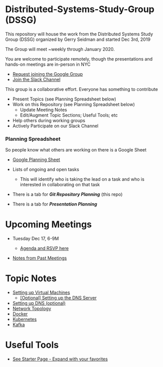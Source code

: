 # Distributed-Systems-Study-Group (DSSG)

This repository will house the work from the Distributed Systems Study Group (DSSG) organized by Gerry Seidman and started Dec 3rd, 2019

The Group will meet ~weekly through January 2020.  

You are welcome to participate remotely, though the presentations and hands-on meetings are in-person in NYC

* [Request joining the Google Group](https://groups.google.com/forum/#!forum/distributed-systems-study-group)
* [Join the Slack Channel](https://dssg-workspace.slack.com/)



This group is a collaborative effort. Everyone has something to contribute
* Present Topics (see Planning Spreadsheet below)
* Work on this Repository (see Planning Spreadsheet below)
    * Update Meeting Notes
    * Edit/Augment Topic Sections; Useful Tools; etc
* Help others during working groups
* Actively Participate on our Slack Channel

### Planning Spreadsheet
So people know what others are working on there is a Google Sheet 
* [Google Planning Sheet](https://docs.google.com/spreadsheets/d/1z1dPJTVdZcgb4hQwultcTQKZMfylgzN-vo-1vEtBIo8/edit?folder=1cOZqwtdXc0OFYofPUgukaOk6l3JC9-sP#gid=0) 

* Lists of ongoing and open tasks
    * This will identify who is taking the lead on a task and who is interested in collaborating on that task
* There is a tab for ***Git Repository Planning*** (this repo)
* There is a tab for ***Presentation Planning***  
    

# Upcoming Meetings 

* Tuesday Dec 17, 6-9M
    * [Agenda and RSVP here](https://docs.google.com/forms/d/1cN2QraImfXlUMsLmphRU5Tr17FCkt7JfSzQMXAv-P-A)

* [Notes from Past Meetings](meetingNotes/README.md)

# Topic Notes

* [Setting up Virtual Machines](vms/README.md)
    * [[Optional] Setting up the DNS Server](dns/README.md)
* [Setting up DNS (optional)](dns/README.md)
* [Network Topology](setup/networkTopology.md)
* [Docker](docker/README.md)
* [Kubernetes](kubernetes/README.md)
* [Kafka](kafka/README.md)



# Useful Tools

* [See Starter Page - Expand with your favorites](tools/README.md)

